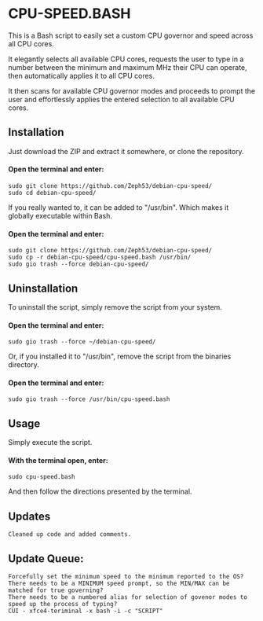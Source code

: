 # CPU-SPEED.BASH  
This is a Bash script to easily set a custom CPU governor and speed across all CPU cores.  

It elegantly selects all available CPU cores, requests the user to type in a number between the minimum and maximum MHz their CPU can operate, then automatically applies it to all CPU cores.  

It then scans for available CPU governor modes and proceeds to prompt the user and effortlessly applies the entered selection to all available CPU cores.  

## Installation  
Just download the ZIP and extract it somewhere, or clone the repository.  
#### Open the terminal and enter:  
    sudo git clone https://github.com/Zeph53/debian-cpu-speed/
    sudo cd debian-cpu-speed/
If you really wanted to, it can be added to "/usr/bin". Which makes it globally executable within Bash.  
#### Open the terminal and enter:  
    sudo git clone https://github.com/Zeph53/debian-cpu-speed/
    sudo cp -r debian-cpu-speed/cpu-speed.bash /usr/bin/
    sudo gio trash --force debian-cpu-speed/

## Uninstallation  
To uninstall the script, simply remove the script from your system.  
#### Open the terminal and enter:  
    sudo gio trash --force ~/debian-cpu-speed/
Or, if you installed it to "/usr/bin", remove the script from the binaries directory.  
#### Open the terminal and enter:  
    sudo gio trash --force /usr/bin/cpu-speed.bash

## Usage  
Simply execute the script.  
#### With the terminal open, enter:  
    sudo cpu-speed.bash
And then follow the directions presented by the terminal.  

## Updates
    Cleaned up code and added comments.  
## Update Queue:  
    Forcefully set the minimum speed to the minimum reported to the OS?  
    There needs to be a MINIMUM speed prompt, so the MIN/MAX can be matched for true governing?  
    There needs to be a numbered alias for selection of govenor modes to speed up the process of typing?  
    CUI - xfce4-teriminal -x bash -i -c "SCRIPT"  
##  
